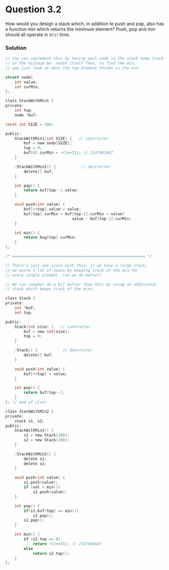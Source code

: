 # Question 3.2
How would you design a stack which, in addition to push and pop, also has a function min which returns the minimum element? Push, pop and min should all operate in `O(1)` time.

### Solution
``` c
// You can implement this by having each node in the stack keep track
// of the minimum be- neath itself Then, to find the min,
// you just look at what the top element thinks is the min.

struct node{
	int value;
	int curMin;
};

class StackWithMin1 {
private:
	int top;
	node *buf;

const int SIZE = 100;

public:
	StackWithMin1(int SIZE) {   // contructor
		buf = new node[SIZE];
		top = 0;
		buf[0].curMin = ~(1<<31); // 2147483647
	}

	~StackWithMin1() {           // destructor
		delete[] buf;
	}

	int pop() {
		return buf[top--].value;
	}

	void push(int value) {
		buf[++top].value = value;
		buf[top].curMin = buf[top-1].curMin > value?
							 value : buf[top-1].curMin;
	}

	int min() {
		return bug[top].curMin;
	}
};

/* ========================================================== */

// There’s just one issue with this: if we have a large stack,
// we waste a lot of space by keeping track of the min for
// every single element. Can we do better?

// We can (maybe) do a bit better than this by using an additional
// stack which keeps track of the mins.

class Stack {
private:
	int *buf;
	int top;

public:
	Stack(int size) {   // contructor
		buf = new int[size];
		top = 0;
	}

	~Stack() {           // destructor
		delete[] buf;
	}

	void push(int value) {
		buf[++top] = value;
	}

	int pop() {
		return buf[top--];
	}
}; // end of class

class StackWithMin2 {
private:
	stack s1, s2;
public:
	StackWithMin2() {
		s1 = new Stack(100);
		s2 = new Stack(100);
	}

	~StackWithMin2() {
		delete s1;
		delete s2;
	}

	void push(int value) {
		s1.push(value);
		if (val < min())
			s2.push(value);
	}

	int pop() {
		if(s1.buf[top] == min())
			s2.pop();
		s1.pop();
	}

	int min() {
		if (s2.top == 0)
			return ~(1<<31); // 2147483647
		else
			return s2.top();
	}
};
```
<div id="disqus_thread"></div>
<script type="text/javascript">
    var disqus_shortname = 'algorithm-book';
    (function() {
        var dsq = document.createElement('script'); dsq.type = 'text/javascript'; dsq.async = true;
        dsq.src = '//' + disqus_shortname + '.disqus.com/embed.js';
        (document.getElementsByTagName('head')[0] || document.getElementsByTagName('body')[0]).appendChild(dsq);
    })();
</script>
